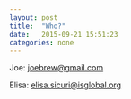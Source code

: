 ```yaml
---
layout: post
title:  "Who?"
date:   2015-09-21 15:51:23
categories: none
---
```


Joe: <a href="mailto:joebrew@gmail.com?Subject=Hello%20Joe" target="_top">joebrew@gmail.com</a>  

Elisa: <a href="mailto:elisa.sicuri@isglobal.org?Subject=Hello%20Elisa" target="_top">elisa.sicuri@isglobal.org</a>  
